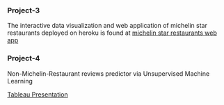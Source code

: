
### Project-3

The interactive data visualization and web application of michelin star restaurants deployed on heroku is found at [michelin star restaurants  web app ](https://michelinstars.herokuapp.com)
### Project-4

Non-Michelin-Restaurant reviews predictor via Unsupervised Machine Learning

[Tableau Presentation](https://public.tableau.com/app/profile/shannon.kane/viz/ShannonKane_Michelin_Infatuation_KNearestNeighbors_5_29_22/MainPresentation?publish=yes)
